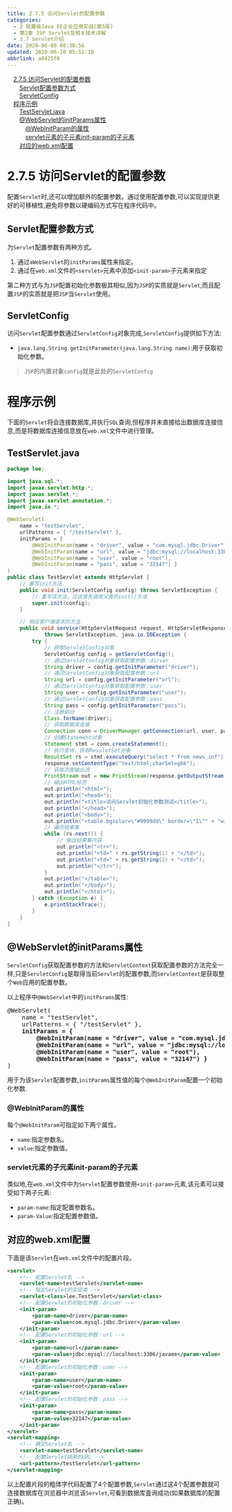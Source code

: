 ```yaml
---
title: 2.7.5 访问Servlet的配置参数
categories: 
  - 2 轻量级Java EE企业应用实战(第5版)
  - 第2章 JSP Servlet及相关技术详解
  - 2.7 Servlet介绍
date: 2020-06-08 08:38:56
updated: 2020-06-10 05:51:10
abbrlink: a0425f0
---
```

<div id='my_toc'><a href="/JavaReadingNotes/a0425f0/#2-7-5-访问Servlet的配置参数" class="header_1">2.7.5 访问Servlet的配置参数</a>&nbsp;<br><a href="/JavaReadingNotes/a0425f0/#Servlet配置参数方式" class="header_2">Servlet配置参数方式</a>&nbsp;<br><a href="/JavaReadingNotes/a0425f0/#ServletConfig" class="header_2">ServletConfig</a>&nbsp;<br><a href="/JavaReadingNotes/a0425f0/#程序示例" class="header_1">程序示例</a>&nbsp;<br><a href="/JavaReadingNotes/a0425f0/#TestServlet-java" class="header_2">TestServlet.java</a>&nbsp;<br><a href="/JavaReadingNotes/a0425f0/#-WebServlet的initParams属性" class="header_2">@WebServlet的initParams属性</a>&nbsp;<br><a href="/JavaReadingNotes/a0425f0/#-WebInitParam的属性" class="header_3">@WebInitParam的属性</a>&nbsp;<br><a href="/JavaReadingNotes/a0425f0/#servlet元素的子元素init-param的子元素" class="header_3">servlet元素的子元素init-param的子元素</a>&nbsp;<br><a href="/JavaReadingNotes/a0425f0/#对应的web-xml配置" class="header_2">对应的web.xml配置</a>&nbsp;<br></div>
<style>.header_1{margin-left: 1em;}.header_2{margin-left: 2em;}.header_3{margin-left: 3em;}.header_4{margin-left: 4em;}.header_5{margin-left: 5em;}.header_6{margin-left: 6em;}</style>
<!--more-->
<script>if (navigator.platform.search('arm')==-1){document.getElementById('my_toc').style.display = 'none';}var e,p = document.getElementsByTagName('p');while (p.length>0) {e = p[0];e.parentElement.removeChild(e);}</script>

<!--end-->
# 2.7.5 访问Servlet的配置参数
配置`Servlet`时,还可以增加额外的配置参数。通过使用配置参数,可以实现提供更好的可移植性,避免将参数以硬编码方式写在程序代码中。
## Servlet配置参数方式
为`Servlet`配置参数有两种方式。
1. 通过`aWebServlet`的`initParams`属性来指定。
2. 通过在`web.xml`文件的`<servlet>`元素中添加`<init-param>`子元素来指定

第二种方式与为`JSP`配置初始化参数极其相似,因为`JSP`的实质就是`Servlet`,而且配置`JSP`的实质就是把`JSP`当`Servlet`使用。
## ServletConfig
访问`Servlet`配置参数通过`ServletConfig`对象完成,`ServletConfig`提供如下方法:
- `java.lang.String getInitParameter(java.lang.String name)`:用于获取初始化参数。

> `JSP`的内置对象`config`就是此处的`ServletConfig`

# 程序示例
下面的`Servlet`将会连接数据库,并执行`SQL`查询,但程序并未直接给出数据库连接信息,而是将数据库连接信息放在`web.xml`文件中进行管理。
## TestServlet.java
```java
package lee;

import java.sql.*;
import javax.servlet.http.*;
import javax.servlet.*;
import javax.servlet.annotation.*;
import java.io.*;

@WebServlet(
    name = "testServlet", 
    urlPatterns = { "/testServlet" }, 
    initParams = {
        @WebInitParam(name = "driver", value = "com.mysql.jdbc.Driver"),
        @WebInitParam(name = "url", value = "jdbc:mysql://localhost:3306/javaee"),
        @WebInitParam(name = "user", value = "root"), 
        @WebInitParam(name = "pass", value = "32147") }
)
public class TestServlet extends HttpServlet {
    // 重写init方法
    public void init(ServletConfig config) throws ServletException {
        // 重写该方法，应该首先调用父类的init()方法
        super.init(config);
    }

    // 响应客户端请求的方法
    public void service(HttpServletRequest request, HttpServletResponse response)
            throws ServletException, java.io.IOException {
        try {
            // 获取ServletConfig对象
            ServletConfig config = getServletConfig();
            // 通过ServletConfig对象获取配置参数：dirver
            String driver = config.getInitParameter("driver");
            // 通过ServletConfig对象获取配置参数：url
            String url = config.getInitParameter("url");
            // 通过ServletConfig对象获取配置参数：user
            String user = config.getInitParameter("user");
            // 通过ServletConfig对象获取配置参数：pass
            String pass = config.getInitParameter("pass");
            // 注册驱动
            Class.forName(driver);
            // 获取数据库连接
            Connection conn = DriverManager.getConnection(url, user, pass);
            // 创建Statement对象
            Statement stmt = conn.createStatement();
            // 执行查询，获取ResuletSet对象
            ResultSet rs = stmt.executeQuery("select * from news_inf");
            response.setContentType("text/html;charSet=gbk");
            // 获取页面输出流
            PrintStream out = new PrintStream(response.getOutputStream());
            // 输出HTML标签
            out.println("<html>");
            out.println("<head>");
            out.println("<title>访问Servlet初始化参数测试</title>");
            out.println("</head>");
            out.println("<body>");
            out.println("<table bgcolor=\"#9999dd\" border=\"1\"" + "width=\"480\">");
            // 遍历结果集
            while (rs.next()) {
                // 输出结果集内容
                out.println("<tr>");
                out.println("<td>" + rs.getString(1) + "</td>");
                out.println("<td>" + rs.getString(2) + "</td>");
                out.println("</tr>");
            }
            out.println("</table>");
            out.println("</body>");
            out.println("</html>");
        } catch (Exception e) {
            e.printStackTrace();
        }
    }
}
```
## @WebServlet的initParams属性
`ServletConfig`获取配置参数的方法和`ServletContext`获取配置参数的方法完全一样,只是`ServletConfig`是取得当前`Servlet`的配置参数,而`ServletContext`是获取整个`Web`应用的配置参数。

以上程序中`@WebServlet`中的`initParams`属性:
<pre>
@WebServlet(
    name = "testServlet", 
    urlPatterns = { "/testServlet" }, 
    <strong>initParams = {
        @WebInitParam(name = "driver", value = "com.mysql.jdbc.Driver"),
        @WebInitParam(name = "url", value = "jdbc:mysql://localhost:3306/javaee"),
        @WebInitParam(name = "user", value = "root"), 
        @WebInitParam(name = "pass", value = "32147") }</strong>
)
</pre>
用于为该`Servlet`配置参数,`initParams`属性值的每个`@WebInitParam`配置一个初始化参数.
### @WebInitParam的属性
每个`@WebInitParam`可指定如下两个属性。
- `name`:指定参数名。
- `value`:指定参数值。

### servlet元素的子元素init-param的子元素
类似地,在`web.xml`文件中为`Servlet`配置参数使用`<init-param>`元素,该元素可以接受如下两子元素:
- `param-name`:指定配置参数名。
- `param-Value`:指定配置参数值。

## 对应的web.xml配置
下面是该`Servlet`在`web.xml`文件中的配置片段。
```xml
<servlet>
    <!-- 配置Servlet名 -->
    <servlet-name>testServlet</servlet-name>
    <!-- 指定Servlet的实现类 -->
    <servlet-class>lee.TestServlet</servlet-class>
    <!-- 配置Servlet的初始化参数：driver -->
    <init-param>
        <param-name>driver</param-name>
        <param-value>com.mysql.jdbc.Driver</param-value>
    </init-param>
    <!-- 配置Servlet的初始化参数：url -->
    <init-param>
        <param-name>url</param-name>
        <param-value>jdbc:mysql://localhost:3306/javaee</param-value>
    </init-param>
    <!-- 配置Servlet的初始化参数：user -->
    <init-param>
        <param-name>user</param-name>
        <param-value>root</param-value>
    </init-param>
    <!-- 配置Servlet的初始化参数：pass -->
    <init-param>
        <param-name>pass</param-name>
        <param-value>32147</param-value>
    </init-param>
</servlet>
<servlet-mapping>
    <!-- 确定Servlet名 -->
    <servlet-name>testServlet</servlet-name>
    <!-- 配置Servlet映射的URL -->
    <url-pattern>/testServlet</url-pattern>
</servlet-mapping>
```
以上配置片段的粗体字代码配置了4个配置参数,`Servlet`通过这4个配置参数就可连接数据库在浏览器中浏览该`Servlet`,可看到数据库査询成功(如果数据库的配置正确)。
